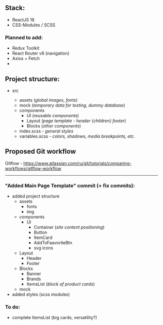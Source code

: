 ## Stack:

- ReactJS 18
- CSS-Modules / SCSS

### Planned to add:

- Redux Toolkit
- React Router v6 (navigation)
- Axios + Fetch
-

## Project structure:

- src

  - assets (_global images, fonts_)
  - mock (_temporary data for testing, dummy database_)

  * components
    - UI (_reusable components_)
    - Layout (_page template - header {children} footer_)
    - Blocks (_other components_)

  - index.scss - _general styles_
  - variables.scss - _colors, shadows, media breakpoints, etc._

## Proposed Git workflow

Gitflow - https://www.atlassian.com/ru/git/tutorials/comparing-workflows/gitflow-workflow

---

### "Added Main Page Template" commit (+ fix commits):

- added project structure
  - assets
    - fonts
    - img
  - components
    - UI
      - Container (_site content positioning_)
      - Button
      - ItemCard
      - AddToFaavoriteBtn
      - svg icons
  - Layout
    - Header
    - Footer
  - Blocks
    - Banner
    - Brands
    - ItemsList (_block of product cards_)
  - mock
- added styles (scss modules)

### To do:

- complete ItemsList (big cards, versatility?)
